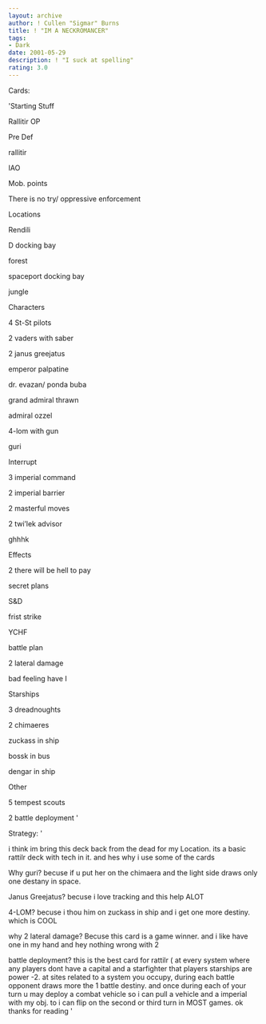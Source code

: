 ```yaml
---
layout: archive
author: ! Cullen "Sigmar" Burns
title: ! "IM A NECKROMANCER"
tags:
- Dark
date: 2001-05-29
description: ! "I suck at spelling"
rating: 3.0
---
```

Cards: 

'Starting Stuff

Rallitir OP

Pre Def

rallitir

IAO

Mob. points

There is no try/ oppressive enforcement


Locations

Rendili

D docking bay

forest

spaceport docking bay

jungle


Characters

4 St-St pilots

2 vaders with saber

2 janus greejatus

emperor palpatine

dr. evazan/ ponda buba

grand admiral thrawn

admiral ozzel

4-lom with gun

guri


Interrupt

3 imperial command

2 imperial barrier

2 masterful moves

2 twi’lek advisor

ghhhk


Effects

2 there will be hell to pay

secret plans

S&D

frist strike

YCHF

battle plan

2 lateral damage

bad feeling have I


Starships

3 dreadnoughts

2 chimaeres

zuckass in ship

bossk in bus

dengar in ship


Other

5 tempest scouts

2 battle deployment '

Strategy: '

i think im bring this deck back from the dead for my Location. its a basic rattilr deck with tech in it. and hes why i use some of the cards

Why guri? becuse if u put her on the chimaera and the light side draws only one destany in space.

Janus Greejatus? becuse i love tracking and this help ALOT

4-LOM? becuse i thou him on zuckass in ship and i get one more destiny. which is COOL

why 2 lateral damage? Becuse this card is a game winner. and i like have one in my hand and hey nothing wrong with 2

battle deployment? this is the best card for rattilr ( at every system where any players dont have a capital and a starfighter that players starships are power -2. at sites related to a system you occupy, during each battle opponent draws more the 1 battle destiny. and once during each of your turn u may deploy a combat vehicle so i can pull a vehicle and a imperial with my obj. to i can flip on the second or third turn in MOST games. ok thanks for reading '